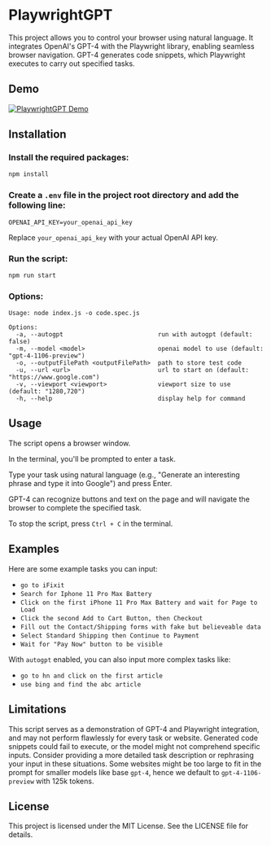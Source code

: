 # PlaywrightGPT

This project allows you to control your browser using natural language. It integrates OpenAI's GPT-4 with the Playwright library, enabling seamless browser navigation. GPT-4 generates code snippets, which Playwright executes to carry out specified tasks.

## Demo

[![PlaywrightGPT Demo](https://img.youtube.com/vi/DH9cIm1qfug/0.jpg)](https://www.youtube.com/watch?v=DH9cIm1qfug)

## Installation

### Install the required packages:

```sh
npm install
```

### Create a `.env` file in the project root directory and add the following line:

```
OPENAI_API_KEY=your_openai_api_key
```

Replace `your_openai_api_key` with your actual OpenAI API key.

### Run the script:

```sh
npm run start
```

### Options:

```
Usage: node index.js -o code.spec.js

Options:
  -a, --autogpt                          run with autogpt (default: false)
  -m, --model <model>                    openai model to use (default: "gpt-4-1106-preview")
  -o, --outputFilePath <outputFilePath>  path to store test code
  -u, --url <url>                        url to start on (default: "https://www.google.com")
  -v, --viewport <viewport>              viewport size to use (default: "1280,720")
  -h, --help                             display help for command
```

## Usage

The script opens a browser window.

In the terminal, you'll be prompted to enter a task.

Type your task using natural language (e.g., "Generate an interesting phrase and type it into Google") and press Enter.

GPT-4 can recognize buttons and text on the page and will navigate the browser to complete the specified task.

To stop the script, press `Ctrl + C` in the terminal.

## Examples

Here are some example tasks you can input:

- `go to iFixit`
- `Search for Iphone 11 Pro Max Battery`
- `Click on the first iPhone 11 Pro Max Battery and wait for Page to Load`
- `Click the second Add to Cart Button, then Checkout`
- `Fill out the Contact/Shipping forms with fake but believeable data`
- `Select Standard Shipping then Continue to Payment`
- `Wait for "Pay Now" button to be visible`

With `autogpt` enabled, you can also input more complex tasks like:

- `go to hn and click on the first article`
- `use bing and find the abc article`

## Limitations

This script serves as a demonstration of GPT-4 and Playwright integration, and may not perform flawlessly for every task or website. Generated code snippets could fail to execute, or the model might not comprehend specific inputs. Consider providing a more detailed task description or rephrasing your input in these situations. Some websites might be too large to fit in the prompt for smaller models like base `gpt-4`, hence we default to `gpt-4-1106-preview` with 125k tokens.

## License

This project is licensed under the MIT License. See the LICENSE file for details.
